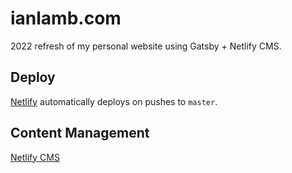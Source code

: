 # ianlamb.com

2022 refresh of my personal website using Gatsby + Netlify CMS.

## Deploy

[Netlify](https://app.netlify.com/sites/mystifying-varahamihira-e64720/deploys) automatically deploys on pushes to `master`.

## Content Management

[Netlify CMS](https://ianlamb.com/admin)
